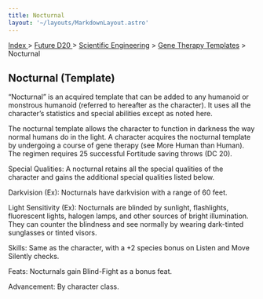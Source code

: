 ```yaml
---
title: Nocturnal
layout: '~/layouts/MarkdownLayout.astro'
---
```


[ Index ](/) > [ Future D20 ](/future.d20.srd) > [Scientific Engineering](/future.d20.srd/scientific.engineering) > [Gene Therapy Templates](/future.d20.srd/scientific.engineering/gene.therapy.templates) > Nocturnal

## Nocturnal (Template)

“Nocturnal” is an acquired template that can be added to any humanoid or
monstrous humanoid (referred to hereafter as the character). It uses all the
character’s statistics and special abilities except as noted here.

The nocturnal template allows the character to function in darkness the way
normal humans do in the light. A character acquires the nocturnal template by
undergoing a course of gene therapy (see More Human than Human). The regimen
requires 25 successful Fortitude saving throws (DC 20).

Special Qualities: A nocturnal retains all the special qualities of the
character and gains the additional special qualities listed below.

Darkvision (Ex): Nocturnals have darkvision with a range of 60 feet.

Light Sensitivity (Ex): Nocturnals are blinded by sunlight, flashlights,
fluorescent lights, halogen lamps, and other sources of bright illumination.
They can counter the blindness and see normally by wearing dark-tinted
sunglasses or tinted visors.

Skills: Same as the character, with a +2 species bonus on Listen and Move
Silently checks.

Feats: Nocturnals gain Blind-Fight as a bonus feat.

Advancement: By character class.

